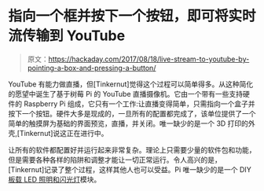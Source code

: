 # 指向一个框并按下一个按钮，即可将实时流传输到 YouTube

> 原文：<https://hackaday.com/2017/08/18/live-stream-to-youtube-by-pointing-a-box-and-pressing-a-button/>

YouTube 有能力做直播，但[Tinkernut]觉得这个过程可以简单得多。从这种简化的愿望中诞生了基于树莓 Pi 的 YouTube 直播摄像机。它由一个带有一些支持硬件的 Raspberry Pi 组成，它只有一个工作:让直播变得简单，只需指向一个盒子并按下一个按钮。硬件大多是现成的，一旦所有的配置都完成了，该单位提供了一个简单的触摸屏为基础的界面预览，直播，并关闭。唯一缺少的是一个 3D 打印的外壳,[Tinkernut]说这正在进行中。

让所有的软件都配置好并运行起来非常复杂。理论上只需要少量的软件包和功能，但是需要各种各样的陷阱和调整才能让一切正常运行。令人高兴的是，[Tinkernut]记录了整个过程，这样其他人也可以受益。Pi 唯一缺少的是一个 DIY [板载 LED 照明和闪光灯](http://hackaday.com/2016/12/22/raspberry-pi-camera-flash/)模块。